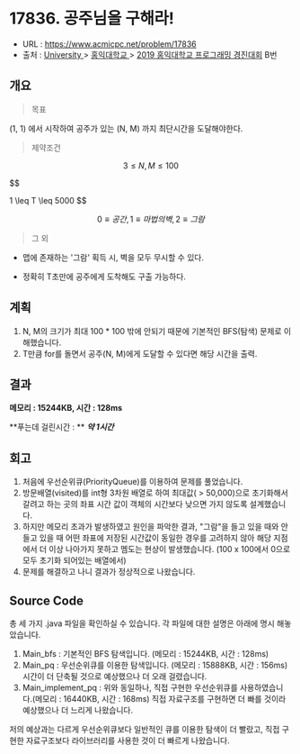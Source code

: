 # 17836. 공주님을 구해라!

- URL :  https://www.acmicpc.net/problem/17836 
- 출처 :  [University ](https://www.acmicpc.net/category/5)> [홍익대학교 ](https://www.acmicpc.net/category/363)> [2019 홍익대학교 프로그래밍 경진대회](https://www.acmicpc.net/category/detail/2106) B번 



## 개요

> 목표

(1, 1) 에서 시작하여 공주가 있는 (N, M) 까지 최단시간을 도달해야한다.



> 제약조건

$$
3 \leq N, M \leq 100
$$

$$

1 \leq T \leq 5000
$$

$$
0 \equiv 공간, 1 \equiv 마법의 벽, 2 \equiv 그람
$$



> 그 외

- 맵에 존재하는 '그람' 획득 시, 벽을 모두 무시할 수 있다.

- 정확히 T초만에 공주에게 도착해도 구출 가능하다.



## 계획

1. N, M의 크기가 최대 100 * 100 밖에 안되기 때문에 기본적인 BFS(탐색) 문제로 이해했습니다.
2. T만큼 for를 돌면서 공주(N, M)에게 도달할 수 있다면 해당 시간을 출력.



## 결과

**메모리 : 15244KB, 시간 : 128ms**

**푸는데 걸린시간 : ** ***약 1시간***



## 회고

1. 처음에 우선순위큐(PriorityQueue)를 이용하여 문제를 풀었습니다.
2. 방문배열(visited)를 int형 3차원 배열로 하여 최대값( > 50,000)으로 초기화해서 갈려고 하는 곳의 좌표 시간 값이 객체의 시간보다 낮으면 가지 않도록 설계했습니다. 
3. 하지만 메모리 초과가 발생하였고 원인을 파악한 결과, "그람"을 들고 있을 때와 안 들고 있을 때 어떤 좌표에 저장된 시간값이 동일한 경우를 고려하지 않아 해당 지점에서 더 이상 나아가지 못하고 멤도는 현상이 발생했습니다. (100 x 100에서 0으로 모두 초기화 되어있는 배열에서)
4. 문제를 해결하고 나니 결과가 정상적으로 나왔습니다.



## Source Code

 총 세 가지 .java 파일을 확인하실 수 있습니다. 각 파일에 대한 설명은 아래에 명시 해놓았습니다.



1. Main_bfs : 기본적인  BFS 탐색입니다. (메모리 :  15244KB, 시간 : 128ms)
2. Main_pq : 우선순위큐를 이용한 탐색입니다. (메모리 :  15888KB, 시간 :  156ms) 시간이 더 단축될 것으로 예상했으나 더 오래 걸렸습니다.
3. Main_implement_pq : 위와 동일하나, 직접 구현한 우선순위큐를 사용하였습니다.(메모리 :  16440KB, 시간 :  168ms) 직접 자료구조를 구현하면 더 빠를 것이라 예상했으나 더 느리게 나왔습니다.



 저의 예상과는 다르게 우선순위큐보다 일반적인 큐를 이용한 탐색이 더 빨랐고, 직접 구현한 자료구조보다 라이브러리를 사용한 것이 더 빠르게 나왔습니다.